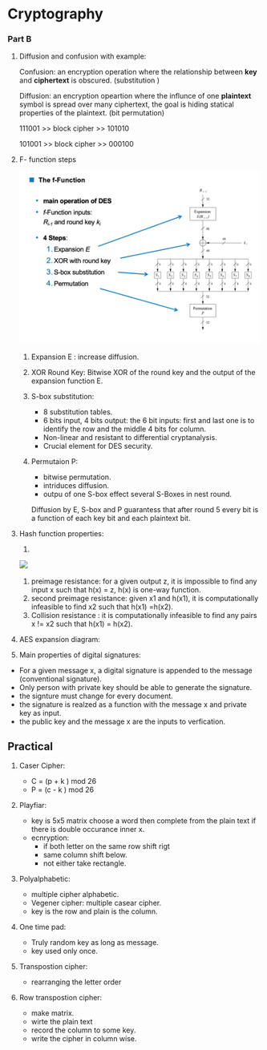 # Cryptography



###  Part B

1. Diffusion and confusion with example:

   Confusion: an encryption operation where the relationship between **key** and **ciphertext** is obscured. (substitution )

   Diffusion: an encryption  opeartion where the influnce of one **plaintext** symbol is spread over many ciphertext, the goal is hiding statical properties of the plaintext.  (bit permutation)

   111001   >> block cipher >> 101010

   101001   >> block cipher >> 000100

2. F- function steps

   ![](./images/f_function.png)

   1. Expansion E : increase diffusion.

   2. XOR Round Key: Bitwise XOR of the round key and the output of the expansion function E.

   3. S-box substitution: 

      * 8 substitution tables.
      * 6 bits input, 4 bits output: the 6 bit inputs: first and last one is to identify the row and the middle 4 bits for column.
      * Non-linear and resistant to differential cryptanalysis.
      * Crucial element for DES security.

   4. Permutaion P: 

      * bitwise permutation.
      * intriduces diffusion.
      * outpu of one S-box effect several S-Boxes in nest round.

      Diffusion by E, S-box and P guarantess that after round 5 every bit is a function of each key bit and each plaintext bit.

3. Hash function properties:

   1. 

      ![](/Users/Maen/iium/images/h_function.png)



   1. preimage resistance: for a given output z, it is impossible to find any input x such that  h(x) = z, h(x) is one-way function.
   2. second preimage resistance: given x1 and h(x1), it is computationally infeasible to find x2 such that h(x1) =h(x2).
   3. Collision resistance : it is computationally infeasible to find any pairs x != x2 such that h(x1) = h(x2).

4. AES expansion diagram:

5.  Main properties of digital signatures:

   * For a given message x, a digital signature is appended to the message (conventional signature).
   * Only person with private key should be able to generate the signature.
   * the signture must change for every document.
   * the signature is realzed as a function with the message x and private key as input.
   * the public key and the message x are the inputs to verfication.



## Practical

1. Caser Cipher: 

   * C = (p + k ) mod 26
   * P = (c - k ) mod 26

2. Playfiar:

   * key is 5x5 matrix choose a word then complete from the plain text if there is double occurance inner x.
   * ecnryption:
     * if both letter on the same row shift rigt
     * same column shift below.
     * not either take rectangle.

3. Polyalphabetic:

   * multiple cipher alphabetic.
   * Vegener cipher: multiple casear cipher.
   * key is the row and plain is the column.

4. One time pad:

   * Truly random key as long as message.
   * key used only once.

5. Transpostion cipher:

   * rearranging the letter order

6. Row transpostion cipher:

   * make matrix.
   * wirte the plain text
   * record the column to some key.
   * write the cipher in column wise.
